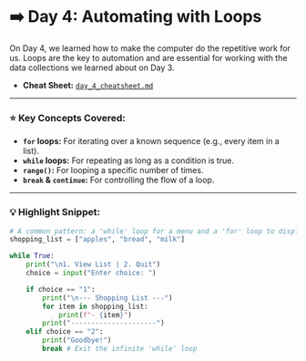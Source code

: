 # ➡️ Day 4: Automating with Loops

On Day 4, we learned how to make the computer do the repetitive work for us. Loops are the key to automation and are essential for working with the data collections we learned about on Day 3.

* **Cheat Sheet:** [`day_4_cheatsheet.md`](./day4_cheatsheet.md)

---

### ⭐ Key Concepts Covered:

* **`for` loops:** For iterating over a known sequence (e.g., every item in a list).
* **`while` loops:** For repeating as long as a condition is true.
* **`range()`:** For looping a specific number of times.
* **`break` & `continue`:** For controlling the flow of a loop.

---

### 💡 Highlight Snippet:

```python
# A common pattern: a 'while' loop for a menu and a 'for' loop to display data
shopping_list = ["apples", "bread", "milk"]

while True:
    print("\n1. View List | 2. Quit")
    choice = input("Enter choice: ")

    if choice == "1":
        print("\n--- Shopping List ---")
        for item in shopping_list:
            print(f"- {item}")
        print("---------------------")
    elif choice == "2":
        print("Goodbye!")
        break # Exit the infinite 'while' loop
